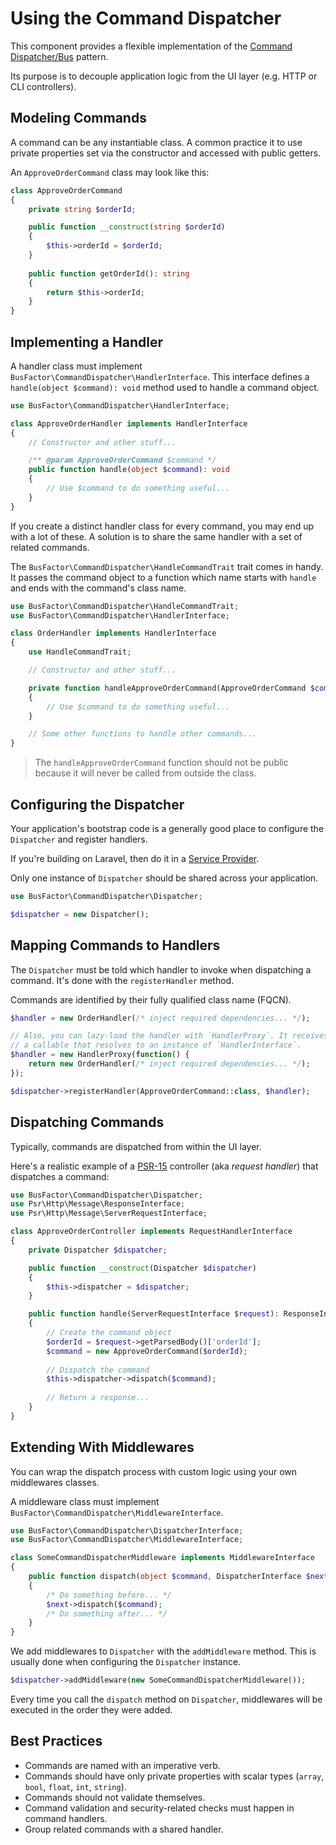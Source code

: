 # Using the Command Dispatcher

This component provides a flexible implementation of
the [Command Dispatcher/Bus](https://www.google.com/search?q=command+dispatcher+pattern) pattern.

Its purpose is to decouple application logic from the UI layer (e.g. HTTP or CLI controllers).

## Modeling Commands

A command can be any instantiable class. A common practice it to use private properties set via the constructor and
accessed with public getters.

An `ApproveOrderCommand` class may look like this:

```php
class ApproveOrderCommand
{
    private string $orderId;

    public function __construct(string $orderId)
    {
        $this->orderId = $orderId;
    }
    
    public function getOrderId(): string
    {
        return $this->orderId;
    }
}
```

## Implementing a Handler

A handler class must implement `BusFactor\CommandDispatcher\HandlerInterface`. This interface defines a
`handle(object $command): void` method used to handle a command object.

```php
use BusFactor\CommandDispatcher\HandlerInterface;

class ApproveOrderHandler implements HandlerInterface
{
    // Constructor and other stuff...

    /** @param ApproveOrderCommand $command */
    public function handle(object $command): void
    {
        // Use $command to do something useful...
    }
}
```

If you create a distinct handler class for every command, you may end up with a lot of these. A solution is to share the
same handler with a set of related commands.

The `BusFactor\CommandDispatcher\HandleCommandTrait` trait comes in handy. It passes the command object to a function
which name starts with `handle` and ends with the command's class name.

```php
use BusFactor\CommandDispatcher\HandleCommandTrait;
use BusFactor\CommandDispatcher\HandlerInterface;

class OrderHandler implements HandlerInterface
{
    use HandleCommandTrait;

    // Constructor and other stuff...

    private function handleApproveOrderCommand(ApproveOrderCommand $command): void
    {
        // Use $command to do something useful...
    }

    // Some other functions to handle other commands...
}
```

> The `handleApproveOrderCommand` function should not be public because it will never be called from outside the class.

## Configuring the Dispatcher

Your application's bootstrap code is a generally good place to configure the `Dispatcher` and register handlers.

If you're building on Laravel, then do it in a [Service Provider](https://laravel.com/docs/8.x/providers).

Only one instance of `Dispatcher` should be shared across your application.

```php
use BusFactor\CommandDispatcher\Dispatcher;

$dispatcher = new Dispatcher();
```

## Mapping Commands to Handlers

The `Dispatcher` must be told which handler to invoke when dispatching a command. It's done with the
`registerHandler` method.

Commands are identified by their fully qualified class name (FQCN).

```php
$handler = new OrderHandler(/* inject required dependencies... */);

// Also, you can lazy-load the handler with `HandlerProxy`. It receives
// a callable that resolves to an instance of `HandlerInterface`.
$handler = new HandlerProxy(function() {
    return new OrderHandler(/* inject required dependencies... */);
});

$dispatcher->registerHandler(ApproveOrderCommand::class, $handler);
```

## Dispatching Commands

Typically, commands are dispatched from within the UI layer.

Here's a realistic example of a [PSR-15](https://www.php-fig.org/psr/psr-15/) controller (aka *request handler*)
that dispatches a command:

```php
use BusFactor\CommandDispatcher\Dispatcher;
use Psr\Http\Message\ResponseInterface;
use Psr\Http\Message\ServerRequestInterface;

class ApproveOrderController implements RequestHandlerInterface
{
    private Dispatcher $dispatcher;

    public function __construct(Dispatcher $dispatcher)
    {
        $this->dispatcher = $dispatcher;
    }

    public function handle(ServerRequestInterface $request): ResponseInterface
    {
        // Create the command object
        $orderId = $request->getParsedBody()['orderId'];
        $command = new ApproveOrderCommand($orderId);
        
        // Dispatch the command
        $this->dispatcher->dispatch($command);
        
        // Return a response...
    }
}
```

## Extending With Middlewares

You can wrap the dispatch process with custom logic using your own middlewares classes.

A middleware class must implement `BusFactor\CommandDispatcher\MiddlewareInterface`.

```php
use BusFactor\CommandDispatcher\DispatcherInterface;
use BusFactor\CommandDispatcher\MiddlewareInterface;

class SomeCommandDispatcherMiddleware implements MiddlewareInterface
{
    public function dispatch(object $command, DispatcherInterface $next): void
    {
        /* Do something before... */
        $next->dispatch($command);
        /* Do something after... */
    }
}
```

We add middlewares to `Dispatcher` with the `addMiddleware` method. This is usually done when configuring the
`Dispatcher` instance.

```php
$dispatcher->addMiddleware(new SomeCommandDispatcherMiddleware());
``` 

Every time you call the `dispatch` method on `Dispatcher`, middlewares will be executed in the order they were added.

## Best Practices

- Commands are named with an imperative verb.
- Commands should have only private properties with scalar types (`array`, `bool`, `float`, `int`, `string`).
- Commands should not validate themselves.
- Command validation and security-related checks must happen in command handlers.
- Group related commands with a shared handler.
